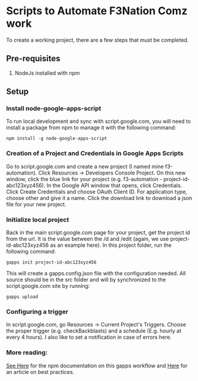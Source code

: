 # Scripts to Automate F3Nation Comz work

To create a working project, there are a few steps that must be completed.

## Pre-requisites
1. NodeJs installed with npm

## Setup
### Install node-google-apps-script
To run local development and sync with script.google.com, you will need to install a package from npm to manage it with the following command:

`npm install -g node-google-apps-script`

### Creation of a Project and Credentials in Google Apps Scripts
Go to script.google.com and create a new project (I named mine f3-automation).  Click Resources -> Developers Console Project.  On this new window, click the blue link for your project (e.g. f3-automation - project-id-abc123xyz456).  In the Google API window that opens, click Credentials.  Click Create Credentials and choose OAuth Client ID.  For application type, choose other and give it a name.  Click the download link to download a json file for your new project.  

### Initialize local project
Back in the main script.google.com page for your project, get the project id from the url. It is the value between the /d and /edit (again, we use project-id-abc123xyz456 as an example here).  In this project folder, run the following command:

`gapps init project-id-abc123xyz456`

This will create a gapps.config.json file with the configuration needed.  All source should be in the src folder and will by synchronized to the script.google.com site by running:

`gapps upload`

### Configuring a trigger
In script.google.com, go Resources -> Current Project's Triggers.  Choose the proper trigger (e.g. checkBackblasts) and a schedule (E.g. hourly at every 4 hours).  I also like to set a notification in case of errors here.

### More reading:
[See Here](https://www.npmjs.com/package/node-google-apps-script) for the npm documentation on this gapps workflow and [Here](https://developers.googleblog.com/2015/12/advanced-development-process-with-apps.html?m=1) for an article on best practices.
